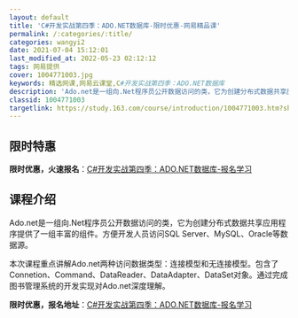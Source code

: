 ```yaml
---
layout: default
title: 'C#开发实战第四季：ADO.NET数据库-限时优惠-网易精品课'
permalink: /:categories/:title/
categories: wangyi2
date: 2021-07-04 15:12:01
last_modified_at: 2022-05-23 02:12:12
tags: 网易提供
cover: 1004771003.jpg
keywords: 精选网课,网易云课堂,C#开发实战第四季：ADO.NET数据库
description: 'Ado.net是一组向.Net程序员公开数据访问的类，它为创建分布式数据共享应用程序提供了一组丰富的组件。方便开发人员访'
classid: 1004771003
targetlink: https://study.163.com/course/introduction/1004771003.htm?share=1&shareId=1025206652&utm_campaign=share&utm_medium=iphoneShare&utm_source=&utm_u=1025206652
---
```


## 限时特惠

**限时优惠，火速报名**：[C#开发实战第四季：ADO.NET数据库-报名学习](https://study.163.com/course/introduction/1004771003.htm?share=1&shareId=1025206652&utm_campaign=share&utm_medium=iphoneShare&utm_source=&utm_u=1025206652)

## 课程介绍

Ado.net是一组向.Net程序员公开数据访问的类，它为创建分布式数据共享应用程序提供了一组丰富的组件。方便开发人员访问SQL Server、MySQL、Oracle等数据源。

   本次课程重点讲解Ado.net两种访问数据类型：连接模型和无连接模型。包含了Connetion、Command、DataReader、DataAdapter、DataSet对象。通过完成图书管理系统的开发实现对Ado.net深度理解。

**限时优惠，报名地址**：[C#开发实战第四季：ADO.NET数据库-报名学习](https://study.163.com/course/introduction/1004771003.htm?share=1&shareId=1025206652&utm_campaign=share&utm_medium=iphoneShare&utm_source=&utm_u=1025206652)

